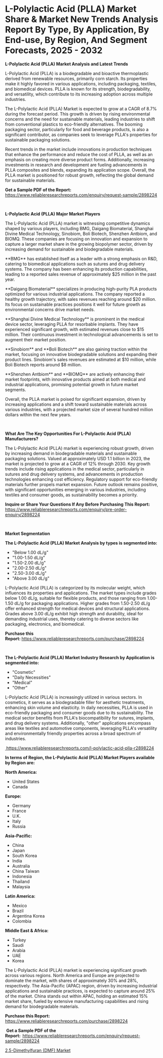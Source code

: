 <p><h1>L-Polylactic Acid (PLLA) Market Share & Market New Trends Analysis Report By Type, By Application, By End-use, By Region, And Segment Forecasts, 2025 - 2032</h1></p><p><strong>L-Polylactic Acid (PLLA) Market Analysis and Latest Trends</strong></p>
<p><p>L-Polylactic Acid (PLLA) is a biodegradable and bioactive thermoplastic derived from renewable resources, primarily corn starch. Its properties make it highly favored in various applications, including packaging, textiles, and biomedical devices. PLLA is known for its strength, biodegradability, and versatility, which contribute to its increasing adoption across multiple industries.</p><p>The L-Polylactic Acid (PLLA) Market is expected to grow at a CAGR of 8.7% during the forecast period. This growth is driven by rising environmental concerns and the need for sustainable materials, leading industries to shift from conventional plastics to eco-friendly alternatives. The booming packaging sector, particularly for food and beverage products, is also a significant contributor, as companies seek to leverage PLLA's properties for sustainable packaging solutions.</p><p>Recent trends in the market include innovations in production techniques that enhance the performance and reduce the cost of PLLA, as well as an emphasis on creating more diverse product forms. Additionally, increasing investments in research and development are fueling advancements in PLLA composites and blends, expanding its application scope. Overall, the PLLA market is positioned for robust growth, reflecting the global demand for sustainable materials.</p></p>
<p><strong>Get a Sample PDF of the Report:&nbsp;</strong> <a href="https://www.reliableresearchreports.com/enquiry/request-sample/2898224?utm_campaign=2296&utm_medium=2&utm_source=Github&utm_content=ia&utm_term=15032025&utm_id=l-polylactic-acid-plla">https://www.reliableresearchreports.com/enquiry/request-sample/2898224</a></p>
<p>&nbsp;</p>
<p><strong>L-Polylactic Acid (PLLA) Major Market Players</strong></p>
<p><p>The L-Polylactic Acid (PLLA) market is witnessing competitive dynamics shaped by various players, including BMG, Daigang Biomaterial, Shanghai Divine Medical Technology, Sinobiom, Boli Biotech, Shenzhen Antbiom, and BIOMQ. These companies are focusing on innovation and expansion to capture a larger market share in the growing biopolymer sector, driven by increasing demand for sustainable and biodegradable materials.</p><p>**BMG** has established itself as a leader with a strong emphasis on R&D, catering to biomedical applications such as sutures and drug delivery systems. The company has been enhancing its production capabilities, leading to a reported sales revenue of approximately $25 million in the past year. </p><p>**Daigang Biomaterial** specializes in producing high-purity PLA products optimized for various industrial applications. The company reported a healthy growth trajectory, with sales revenues reaching around $20 million. Its focus on sustainable practices positions it well for future growth as environmental concerns drive market needs.</p><p>**Shanghai Divine Medical Technology** is prominent in the medical device sector, leveraging PLLA for resorbable implants. They have experienced significant growth, with estimated revenues close to $15 million. Their continuous investment in technological advancements is set to augment their market position.</p><p>**Sinobiom** and **Boli Biotech** are also gaining traction within the market, focusing on innovative biodegradable solutions and expanding their product lines. Sinobiom's sales revenues are estimated at $10 million, while Boli Biotech reports around $8 million.</p><p>**Shenzhen Antbiom** and **BIOMQ** are actively enhancing their market footprints, with innovative products aimed at both medical and industrial applications, promising potential growth in future market segments.</p><p>Overall, the PLLA market is poised for significant expansion, driven by increasing applications and a shift toward sustainable materials across various industries, with a projected market size of several hundred million dollars within the next few years.</p></p>
<p>&nbsp;</p>
<p><strong>What Are The Key Opportunities For L-Polylactic Acid (PLLA) Manufacturers?</strong></p>
<p><p>The L-Polylactic Acid (PLLA) market is experiencing robust growth, driven by increasing demand in biodegradable materials and sustainable packaging solutions. Valued at approximately USD 1.1 billion in 2023, the market is projected to grow at a CAGR of 12% through 2030. Key growth trends include rising applications in the medical sector, particularly in sutures and drug delivery systems, and advancements in production technologies enhancing cost efficiency. Regulatory support for eco-friendly materials further propels market expansion. Future outlook remains positive, with significant opportunities emerging in various industries, including textiles and consumer goods, as sustainability becomes a priority.</p></p>
<p><strong>Inquire or Share Your Questions If Any Before Purchasing This Report:</strong> <a href="https://www.reliableresearchreports.com/enquiry/pre-order-enquiry/2898224?utm_campaign=2296&utm_medium=2&utm_source=Github&utm_content=ia&utm_term=15032025&utm_id=l-polylactic-acid-plla">https://www.reliableresearchreports.com/enquiry/pre-order-enquiry/2898224</a></p>
<p>&nbsp;</p>
<p><strong>Market Segmentation</strong></p>
<p><strong>The L-Polylactic Acid (PLLA) Market Analysis by types is segmented into:</strong></p>
<p><ul><li>"Below 1.00 dL/g"</li><li>"1.00-1.50 dL/g"</li><li>"1.50-2.00 dL/g"</li><li>"2.00-2.50 dL/g"</li><li>"2.50-3.00 dL/g"</li><li>"Above 3.00 dL/g"</li></ul></p>
<p><p>L-Polylactic Acid (PLLA) is categorized by its molecular weight, which influences its properties and applications. The market types include grades below 1.00 dL/g, suitable for flexible products, and those ranging from 1.00-1.50 dL/g for packaging applications. Higher grades from 1.50-2.50 dL/g offer enhanced strength for medical devices and structural applications. Grades above 3.00 dL/g exhibit high strength and durability, ideal for demanding industrial uses, thereby catering to diverse sectors like packaging, electronics, and biomedical.</p></p>
<p><strong>Purchase this Report:&nbsp;</strong><a href="https://www.reliableresearchreports.com/purchase/2898224?utm_campaign=2296&utm_medium=2&utm_source=Github&utm_content=ia&utm_term=15032025&utm_id=l-polylactic-acid-plla">https://www.reliableresearchreports.com/purchase/2898224</a></p>
<p>&nbsp;</p>
<p><strong>The L-Polylactic Acid (PLLA) Market Industry Research by Application is segmented into:</strong></p>
<p><ul><li>"Cosmetic"</li><li>"Daily Necessities"</li><li>"Medical"</li><li>"Other"</li></ul></p>
<p><p>L-Polylactic Acid (PLLA) is increasingly utilized in various sectors. In cosmetics, it serves as a biodegradable filler for aesthetic treatments, enhancing skin volume and elasticity. In daily necessities, PLLA is used in eco-friendly packaging and consumer goods due to its sustainability. The medical sector benefits from PLLA's biocompatibility for sutures, implants, and drug delivery systems. Additionally, "other" applications encompass areas like textiles and automotive components, leveraging PLLA's versatility and environmentally friendly properties across a broad spectrum of industries.</p></p>
<p><a href="https://www.reliableresearchreports.com/l-polylactic-acid-plla-r2898224?utm_campaign=2296&utm_medium=2&utm_source=Github&utm_content=ia&utm_term=15032025&utm_id=l-polylactic-acid-plla">&nbsp;https://www.reliableresearchreports.com/l-polylactic-acid-plla-r2898224</a></p>
<p><strong>In terms of Region, the L-Polylactic Acid (PLLA) Market Players available by Region are:</strong></p>
<p>
    <p> <strong> North America: </strong>
        <ul>
            <li>United States</li>
            <li>Canada</li>
        </ul>
        </p> 
    <p> <strong> Europe: </strong>
        <ul>
            <li>Germany</li>
            <li>France</li>
            <li>U.K.</li>
            <li>Italy</li>
            <li>Russia</li>
        </ul>
        </p> 
    <p> <strong> Asia-Pacific: </strong>
        <ul>
            <li>China</li>
            <li>Japan</li>
            <li>South Korea</li>
            <li>India</li>
            <li>Australia</li>
            <li>China Taiwan</li>
            <li>Indonesia</li>
            <li>Thailand</li>
            <li>Malaysia</li>
        </ul>
        </p> 
    <p> <strong> Latin America: </strong>
        <ul>
            <li>Mexico</li>
            <li>Brazil</li>
            <li>Argentina Korea</li>
            <li>Colombia</li>
        </ul>
        </p> 
    <p> <strong> Middle East & Africa: </strong>
        <ul>
            <li>Turkey</li>
            <li>Saudi</li>
            <li>Arabia</li>
            <li>UAE</li>
            <li>Korea</li>
        </ul>
    </p>
    </p>
<p><p>The L-Polylactic Acid (PLLA) market is experiencing significant growth across various regions. North America and Europe are projected to dominate the market, with shares of approximately 30% and 28%, respectively. The Asia-Pacific (APAC) region, driven by increasing industrial applications and sustainable practices, is expected to capture around 25% of the market. China stands out within APAC, holding an estimated 15% market share, fueled by extensive manufacturing capabilities and rising demand for biodegradable materials.</p></p>
<p><strong>Purchase this Report: </strong><a href="https://www.reliableresearchreports.com/purchase/2898224?utm_campaign=2296&utm_medium=2&utm_source=Github&utm_content=ia&utm_term=15032025&utm_id=l-polylactic-acid-plla">https://www.reliableresearchreports.com/purchase/2898224</a></p>
<p>&nbsp;<strong>Get a Sample PDF of the Report:&nbsp;&nbsp;</strong><a href="https://www.reliableresearchreports.com/enquiry/request-sample/2898224?utm_campaign=2296&utm_medium=2&utm_source=Github&utm_content=ia&utm_term=15032025&utm_id=l-polylactic-acid-plla">https://www.reliableresearchreports.com/enquiry/request-sample/2898224</a></p>
<p><strong></strong></p>
<p><p><a href="https://github.com/tambraunrue691969/Market-Research-Report-List-1/blob/main/25-dimethylfuran-dmf-market.md?utm_campaign=2296&utm_medium=2&utm_source=Github&utm_content=ia&utm_term=15032025&utm_id=l-polylactic-acid-plla">2,5-Dimethylfuran (DMF) Market</a></p></p>